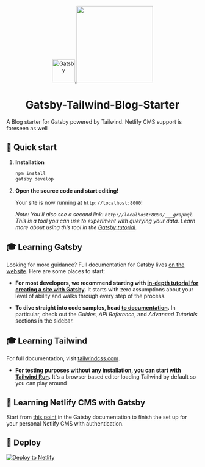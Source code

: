 
<p align="center">
  <a href="https://www.gatsbyjs.org">
    <img alt="Gatsby" src="https://www.gatsbyjs.org/monogram.svg" width="60" />
  </a>
<a href="https://tailwindcss.com/" target="_blank"><img width="200" src="https://tailwindcss.com/img/tailwind.svg"></a>
</p>
<h1 align="center">
  Gatsby-Tailwind-Blog-Starter
</h1>
A Blog starter for Gatsby powered by Tailwind. Netlify CMS support is foreseen as well

## 🚀 Quick start


1.  **Installation**

    ```sh
    npm install
    gatsby develop
    ```

1.  **Open the source code and start editing!**

    Your site is now running at `http://localhost:8000`!

    _Note: You'll also see a second link: _`http://localhost:8000/___graphql`_. This is a tool you can use to experiment with querying your data. Learn more about using this tool in the [Gatsby tutorial](https://www.gatsbyjs.org/tutorial/part-five/#introducing-graphiql)._

## 🎓 Learning Gatsby

Looking for more guidance? Full documentation for Gatsby lives [on the website](https://www.gatsbyjs.org/). Here are some places to start:

- **For most developers, we recommend starting with [in-depth tutorial for creating a site with Gatsby](https://www.gatsbyjs.org/tutorial/).** It starts with zero assumptions about your level of ability and walks through every step of the process.

- **To dive straight into code samples, head [to documentation](https://www.gatsbyjs.org/docs/).** In particular, check out the _Guides_, _API Reference_, and _Advanced Tutorials_ sections in the sidebar.

## 🎓 Learning Tailwind

For full documentation, visit [tailwindcss.com](https://tailwindcss.com/).

- **For testing purposes without any installation, you can start with [Tailwind Run](https://tailwind.run/new).** It's a browser based editor loading Tailwind by default so you can play around


## 📔 Learning Netlify CMS with Gatsby

Start from [this point](https://www.gatsbyjs.org/docs/sourcing-from-netlify-cms/#authenticating-with-github) in the Gatsby documentation to finish the set up for your personal Netlify CMS with authentication.

## 💫 Deploy

[![Deploy to Netlify](https://www.netlify.com/img/deploy/button.svg)](https://app.netlify.com/start/deploy?repository=https://https://github.com/azer53/gatsby-tailwind-starter)